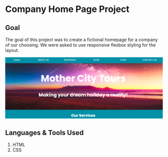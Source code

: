 # Company Home Page Project

## Goal
The goal of this project was to create a fictional homepage for a company of our choosing. We were asked to use responsive flexbox styling for the layout. 

![screenshot](resources/homepageScreenShot.png "Screenshot of landing page")

## Languages & Tools Used
1. HTML
2. CSS
